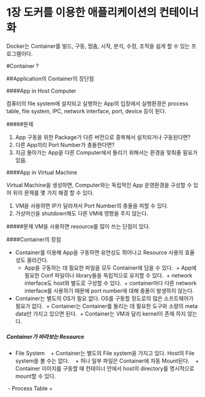 1장 도커를 이용한 애플리케이션의 컨테이너화
===========================================


Docker는 Container를 빌드, 구동, 멈춤, 시작, 분석, 수정, 조작을 쉽게 할 수 있는 프로그램이다.


#Container ?


##Application의 Container의 장단점


####App in Host Computer

컴퓨터의 file system에 설치되고 실행하는 App의 입장에서 실행환경은
process table, file system, IPC, network interface, port, device 등이 된다.


#####문제
1. App 구동을 위한 Package가 다른 버전으로 중복해서 설치되거나 구동된다면?
2. 다른 App끼리 Port Number가 충돌한다면?
3. 지금 돌아가는 App을 다른 Computer에서 돌리기 위해서는 환경을 맞춰줄 필요가 있음.


####App in Virtual Machine


Virtual Machine을 생성하면, Computer와는 독립적인 App 운영환경을 구성할 수 있어
위의 문제를 몇 가지 해결 할 수 있다.

1. VM을 사용하면 IP가 달라져서 Port Number의 충돌을 피할 수 있다.
2. 가상머신을 shutdown해도 다른 VM에 영향을 주지 않는다.

#####문제
VM을 사용하면 resource를 많이 쓰는 단점이 있다.





####Container의 장점
- Container를 이용해 App을 구동하면 유연성도 뛰어나고 Resource 사용의 효율성도 올라간다.
  + App을 구동하는 데 필요한 파일을 모두 Container에 담을 수 있다.
  + App에 필요한 Conf 파일이나 library들을 독립적으로 유지할 수 있다.
  + network interface도 host와 별도로 구성할 수 있다.
  + container마다 다른 network interface를 사용하기 때문에 port number에 대해 충돌이 발생하지 않는다.
- Container는 별도의 OS가 필요 없다. OS를 구동할 정도로의 많은 소프트웨어가 필요가 없다.
  + Container는 Container를 돌리는 데 필요한 도구와 소량의 meta data만 가지고 있으면 된다.
  + Container는 VM과 달리 kernel이 존재 하지 않는다.


##### Container가 바라보는 Resource
  - File System
    + Container는 별도의 File system을 가지고 있다. Host의 File system을 볼 수는 없다.
    + 허나 일부 파일은 Container에 자동 Mount된다.
    + Container 이미지를 구동할 때 컨테이너 안에서 host의 directory를 명시적으로 mount할 수 있다.
    
  - Process Table
    + 
